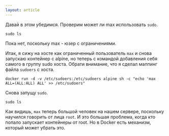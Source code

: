 ```yaml
---
layout: article
---
```


Давай в этом убедимся. Проверим может ли max использовать `sudo`.

```
sudo ls
```

Пока нет, поскольку max - юзер с ограничениями.

Итак, я сижу на хосте как ограниченный пользователь `max` и снова запускаю контейнер с alpine, но теперь с командой добавления себя самого в группу sudo хоста. Обрати внимание, что я сделал маппинг файла `sudoers` с хоста.

```
docker run -d -v /etc/sudoers:/etc/sudoers alpine sh -c "echo 'max    ALL=(ALL:ALL) ALL' >> /etc/sudoers"
```

Снова запущу `sudo`.

```
sudo ls
```

Как видишь, `max` теперь большой человек на нашем сервере, поскольку научился говорить от лица `root`. И это большая проблема, когда кто попало запускает контейнеры от root. Но в Docker есть механизм, который может убрать это.
